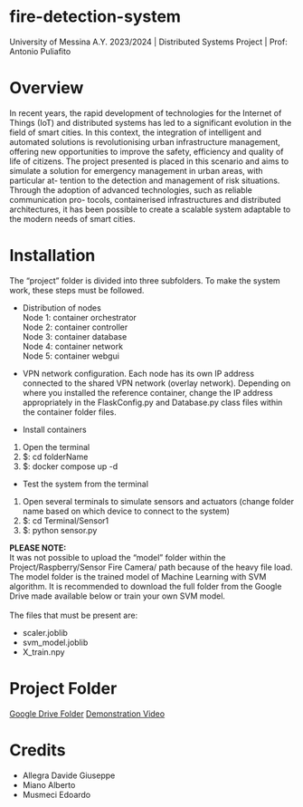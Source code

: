 # fire-detection-system
University of Messina A.Y. 2023/2024 | Distributed Systems Project | Prof: Antonio Puliafito

# Overview
In recent years, the rapid development of technologies for the Internet of
Things (IoT) and distributed systems has led to a significant evolution in
the field of smart cities. In this context, the integration of intelligent and
automated solutions is revolutionising urban infrastructure management,
offering new opportunities to improve the safety, efficiency and quality of
life of citizens.
The project presented is placed in this scenario and aims to simulate a
solution for emergency management in urban areas, with particular at-
tention to the detection and management of risk situations. Through the
adoption of advanced technologies, such as reliable communication pro-
tocols, containerised infrastructures and distributed architectures, it has
been possible to create a scalable system adaptable to the modern needs
of smart cities.

# Installation
The “project” folder is divided into three subfolders. To make the system work, these steps must be followed.

- Distribution of nodes
<br/>Node 1: container orchestrator 
<br/>Node 2: container controller
<br/>Node 3: container database
<br/>Node 4: container network
<br/>Node 5: container webgui

- VPN network configuration.
Each node has its own IP address connected to the shared VPN network (overlay network). Depending on where you installed the reference container, change the IP address appropriately in the FlaskConfig.py and Database.py class files within the container folder files.

- Install containers
1. Open the terminal
2. $: cd folderName
3. $: docker compose up -d

- Test the system from the terminal
1. Open several terminals to simulate sensors and actuators (change folder name based on which device to connect to the system)
2. $: cd Terminal/Sensor1
3. $: python sensor.py

<strong>PLEASE NOTE:</strong></br>
It was not possible to upload the “model” folder within the Project/Raspberry/Sensor Fire Camera/ path because of the heavy file load. The model folder is the trained model of Machine Learning with SVM algorithm. It is recommended to download the full folder from the Google Drive made available below or train your own SVM model.
<br><br>
The files that must be present are:
- scaler.joblib
- svm_model.joblib
- X_train.npy

# Project Folder
<a href="https://drive.google.com/drive/folders/1BsQhkn5JYtl5DHnSZOlqfL8Krp2Dj1vx?usp=sharing" target="_blank">Google Drive Folder</a>
<a href="https://www.youtube.com/watch?v=PkMYUouv5AA" target="_blank">Demonstration Video</a>

# Credits
- Allegra Davide Giuseppe
- Miano Alberto
- Musmeci Edoardo
